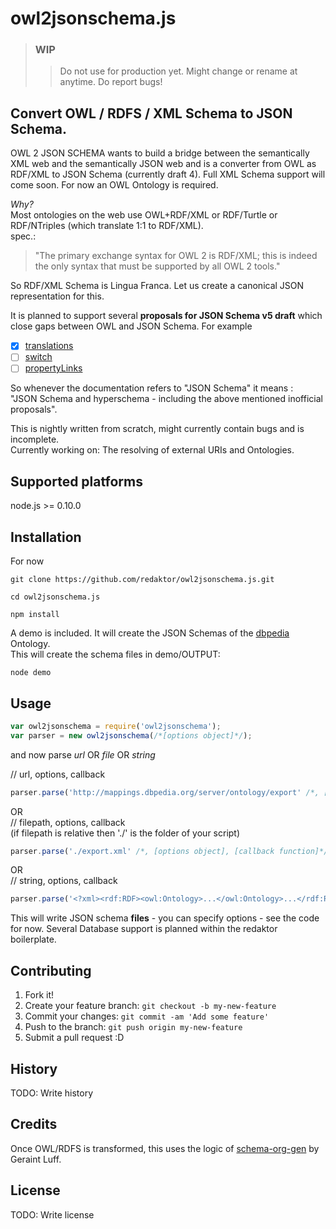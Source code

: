 # owl2jsonschema.js
> ### **WIP**
> > Do not use for production yet. Might change or rename at anytime. Do report bugs!

Convert OWL / RDFS / XML Schema to JSON Schema.
---

OWL 2 JSON SCHEMA wants to build a bridge between the semantically XML web and the semantically JSON web and is a converter from OWL as RDF/XML to JSON Schema (currently draft 4).
Full XML Schema support will come soon. For now an OWL Ontology is required.

*Why?* <br/>
Most ontologies on the web use OWL+RDF/XML or RDF/Turtle or RDF/NTriples (which translate 1:1 to RDF/XML). <br />spec.: <br />
> "The primary exchange syntax for OWL 2 is RDF/XML; this is indeed the only syntax that must be supported by all OWL 2 tools."

So RDF/XML Schema is Lingua Franca. Let us create a canonical JSON representation for this.

It is planned to support several **proposals for JSON Schema v5 draft** which close gaps between OWL and JSON Schema. For example <br/>
- [x] [translations](https://github.com/json-schema/json-schema/wiki/translations-(v5-proposal))
- [ ] [switch](https://github.com/json-schema/json-schema/wiki/switch-(v5-proposal))
- [ ] [propertyLinks](https://github.com/json-schema/json-schema/wiki/propertyLinks-(v5-proposal))

So whenever the documentation refers to "JSON Schema" it means :<br/>
"JSON Schema and hyperschema - including the above mentioned inofficial proposals".

This is nightly written from scratch, might currently contain bugs and is incomplete.<br/>
Currently working on: The resolving of external URIs and Ontologies.
 
## Supported platforms

node.js >= 0.10.0

## Installation
 
For now <br/>
```
git clone https://github.com/redaktor/owl2jsonschema.js.git
```

```
cd owl2jsonschema.js
```

```
npm install
```
 A demo is included. It will create the JSON Schemas of the [dbpedia](http://dbpedia.org/About) Ontology.<br/> This will create the schema files in demo/OUTPUT:

```
node demo
```

## Usage
```javascript
var owl2jsonschema = require('owl2jsonschema');
var parser = new owl2jsonschema(/*[options object]*/);
```

and now parse *url* OR *file* OR *string*

// url, options, callback
```javascript
parser.parse('http://mappings.dbpedia.org/server/ontology/export' /*, [callback function]*/ );
```
OR<br/>
// filepath, options, callback<br/>
(if filepath is relative then './' is the folder of your script)
```javascript
parser.parse('./export.xml' /*, [options object], [callback function]*/);
```
OR<br/>
// string, options, callback
```javascript
parser.parse('<?xml><rdf:RDF><owl:Ontology>...</owl:Ontology>...</rdf:RDF>' /*, [callback function]*/);
 ```
 
 This will write JSON schema **files** - you can specify options - see the code for now.
 Several Database support is planned within the redaktor boilerplate.
 
## Contributing
 
1. Fork it!
2. Create your feature branch: `git checkout -b my-new-feature`
3. Commit your changes: `git commit -am 'Add some feature'`
4. Push to the branch: `git push origin my-new-feature`
5. Submit a pull request :D
 
## History
 
TODO: Write history
 
## Credits
 
Once OWL/RDFS is transformed, this uses the logic of [schema-org-gen](https://github.com/geraintluff/schema-org-gen) by Geraint Luff.
 
## License
 
TODO: Write license
